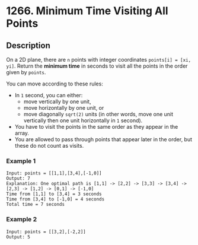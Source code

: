 # 1266. Minimum Time Visiting All Points

## Description
On a 2D plane, there are `n` points with integer coordinates `points[i] = [xi, yi]`. Return the **minimum time** in seconds to visit all the points in the order given by `points`.

You can move according to these rules:

* In `1` second, you can either:
    * move vertically by one unit,
    * move horizontally by one unit, or
    * move diagonally `sqrt(2)` units (in other words, move one unit vertically then one unit horizontally in `1` second).
* You have to visit the points in the same order as they appear in the array.
* You are allowed to pass through points that appear later in the order, but these do not count as visits.
### Example 1

```
Input: points = [[1,1],[3,4],[-1,0]]
Output: 7
Explanation: One optimal path is [1,1] -> [2,2] -> [3,3] -> [3,4] -> [2,3] -> [1,2] -> [0,1] -> [-1,0]   
Time from [1,1] to [3,4] = 3 seconds 
Time from [3,4] to [-1,0] = 4 seconds
Total time = 7 seconds
```
### Example 2
```
Input: points = [[3,2],[-2,2]]
Output: 5
```
